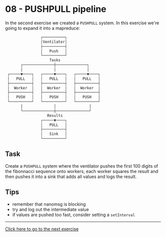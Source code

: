 # 08 - PUSHPULL pipeline

In the second exercise we created a `PUSHPULL` system. In this exercise we're
going to expand it into a mapreduce:
```txt
                ┌──────────┐
                │Ventilator│
                ├──────────┤
                │   Push   │
                └──────────┘
                    Tasks
       ┌──────────────┼──────────────┐
       │              │              │
 ┌─────▼────┐   ┌─────▼────┐   ┌─────▼────┐
 │   PULL   │   │   PULL   │   │   PULL   │
 ├──────────┤   ├──────────┤   ├──────────┤
 │  Worker  │   │  Worker  │   │  Worker  │
 ├──────────┤   ├──────────┤   ├──────────┤
 │   PUSH   │   │   PUSH   │   │   PUSH   │
 └──────────┘   └──────────┘   └──────────┘
       │              │               │
       └──────────────┼───────────────┘
                   Results
                ┌─────▼────┐
                │   PULL   │
                ├──────────┤
                │   Sink   │
                └──────────┘
```

## Task
Create a `PUSHPULL` system where the ventilator pushes the first 100 digits of
the fibonnacci sequence onto workers, each worker squares the result and then
pushes it into a sink that adds all values and logs the result.

## Tips
- remember that nanomsg is blocking
- try and log out the intermediate value
- if values are pushed too fast, consider setting a `setInterval`

---
[Click here to go to the next exercise](09.html)
